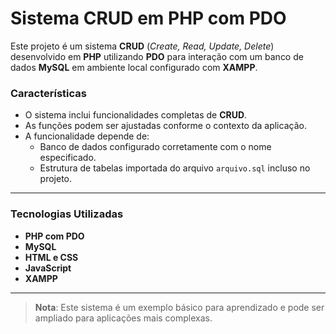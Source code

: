# **Sistema CRUD em PHP com PDO**  

Este projeto é um sistema **CRUD** (*Create, Read, Update, Delete*) desenvolvido em **PHP** utilizando **PDO** para interação com um banco de dados **MySQL** em ambiente local configurado com **XAMPP**.  

### **Características**  
- O sistema inclui funcionalidades completas de **CRUD**.  
- As funções podem ser ajustadas conforme o contexto da aplicação.  
- A funcionalidade depende de:  
  - Banco de dados configurado corretamente com o nome especificado.  
  - Estrutura de tabelas importada do arquivo `arquivo.sql` incluso no projeto.  

---

### **Tecnologias Utilizadas**  
- **PHP com PDO**  
- **MySQL**  
- **HTML e CSS**  
- **JavaScript**  
- **XAMPP**  

---

> **Nota**: Este sistema é um exemplo básico para aprendizado e pode ser ampliado para aplicações mais complexas.  
